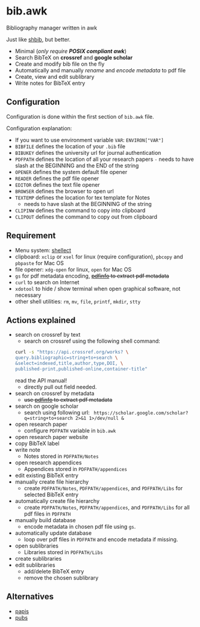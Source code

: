 # bib.awk

Bibliography manager written in awk

Just like [shbib](https://github.com/huijunchen9260/shbib), but better.

- Minimal (*only require **POSIX compliant awk***)
- Search BibTeX on **crossref** and **google scholar**
- Create and modify bib file on the fly
- Automatically and manually *rename* and *encode metadata* to pdf file
- Create, view and edit sublibrary
- Write notes for BibTeX entry

## Configuration

Configuration is done within the first section of `bib.awk` file.

Configuration explanation:
  - If you want to use environment variable `VAR`: `ENVIRON["VAR"]`
  - `BIBFILE` defines the location of your `.bib` file
  - `BIBUKEY` defines the university url for journal authentication
  - `PDFPATH` defines the location of all your research papers
    `-` needs to have slash at the BEGINNING and the END of the string
  - `OPENER` defines the system default file opener
  - `READER` defines the pdf file opener
  - `EDITOR` defines the text file opener
  - `BROWSER` defines the browser to open url
  - `TEXTEMP` defines the location for tex template for Notes
    - needs to have slash at the BEGINNING of the string
  - `CLIPINW` defines the command to copy into clipboard
  - `CLIPOUT` defines the command to copy out from clipboard

## Requirement

- Menu system: [shellect](https://github.com/huijunchen9260/shellect)
- clipboard: `xclip` or `xsel` for linux (require configuration), `pbcopy` and `pbpaste` for Mac OS
- file opener: `xdg-open` for linux, `open` for Mac OS
- `gs` for pdf metadata encoding, ~~[pdfinfo](https://linux.die.net/man/1/pdfinfo) to extract pdf metadata~~
- `curl` to search on Internet
- `xdotool` to hide / show terminal when open graphical software, not necessary
- other shell utilities: `rm`, `mv`, `file`, `printf`, `mkdir`, `stty`

## Actions explained

 - search on crossref by text
     - search on crossref using the following shell command:
	```sh
	curl -s "https://api.crossref.org/works? \
	query.bibliographic=string+to+search \
	&select=indexed,title,author,type,DOI, \
	published-print,published-online,container-title"
	```
	read the API manual!
     - directly pull out field needed.
 - search on crossref by metadata
     - ~~use [pdfinfo](https://linux.die.net/man/1/pdfinfo) to extract pdf metadata~~
 - search on google scholar
     - search using following url: `
https://scholar.google.com/scholar?q=string+to+search 2>&1 1>/dev/null &`
 - open research paper
     - configure `PDFPATH` variable in `bib.awk`
 - open research paper website
 - copy BibTeX label
 - write note
     - Notes stored in `PDFPATH/Notes`
 - open research appendices
     - Appendices stored in `PDFPATH/appendices`
 - edit existing BibTeX entry
 - manually create file hierarchy
     - create `PDFPATH/Notes`, `PDFPATH/appendices`, and `PDFPATH/Libs` for selected BibTeX entry
 - automatically create file hierarchy
     - create `PDFPATH/Notes`, `PDFPATH/appendices`, and `PDFPATH/Libs` for all pdf files in `PDFPATH`
 - manually build database
     - encode metadata in chosen pdf file using `gs`.
 - automatically update database
     - loop over pdf files in `PDFPATH` and encode metadata if missing.
 - open sublibraries
     - Libraries stored in `PDFPATH/Libs`
 - create sublibraries
 - edit sublibraries
     - add/delete BibTeX entry
     - remove the chosen sublibrary

## Alternatives

- [papis](https://github.com/papis/papis)
- [pubs](https://github.com/pubs/pubs)
